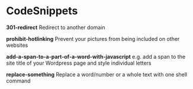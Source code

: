# CodeSnippets

**301-redirect** Redirect to another domain

**prohibit-hotlinking** Prevent your pictures from being included on other websites


**add-a-span-to-a-part-of-a-word-with-javascript** e.g. add a span to the site title of your Wordpress page and style individual letters

**replace-something** Replace a word/number or a whole text with one shell command

